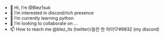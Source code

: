 - 👋 Hi, I’m @Blez1suk
- 👀 I’m interested in discord/rich presence
- 🌱 I’m currently learning python 
- 💞️ I’m looking to collaborate on ...
- 📫 How to reach me @blez_its (twitter)/음란 한 아이♡#9832 (my discord)
<!---
Blez1suk/Blez1suk is a ✨ special ✨ repository because its `README.md` (this file) appears on your GitHub profile.
You can click the Preview link to take a look at your changes.
--->
